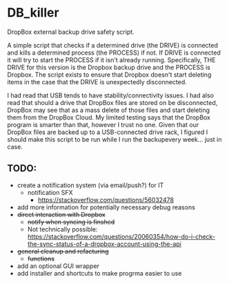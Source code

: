 # DB_killer
 DropBox external backup drive safety script.

 A simple script that checks if a determined drive (the DRIVE) is connected and kills a determined process (the PROCESS) if not. If DRIVE is connected it will try to start the PROCESS if it isn't already running. Specifically, THE DRIVE for this version is the Dropbox backup drive and the PROCESS is Dropbox. The script exists to ensure that Dropbox doesn't start deleting items in the case that the DRIVE is unexpectedly disconnected. 

 I had read that USB tends to have stability/connectivity issues. I had also read that should a drive that DropBox files are stored on be disconnected, DropBox may see that as a mass delete of those files and start deleting them from the DropBox Cloud. My limited testing says that the DropBox program is smarter than that, however I trust no one. Given that our DropBox files are backed up to a USB-connected drive rack, I figured I should make this script to be run while I run the backupevery week... just in case. 

## TODO:
 - create a notification system (via email/push?) for IT
	- notification SFX
		- https://stackoverflow.com/questions/56032478
 - add more information for potentially necessary debug reasons
 - ~~direct interaction with Dropbox~~ 
	- ~~notify when syncing is finshed~~
	- Not technically possible: https://stackoverflow.com/questions/20060354/how-do-i-check-the-sync-status-of-a-dropbox-account-using-the-api
 - ~~general cleanup and refacturing~~
	- ~~functions~~
 - add an optional GUI wrapper
 - add installer and shortcuts to make progrma easier to use
